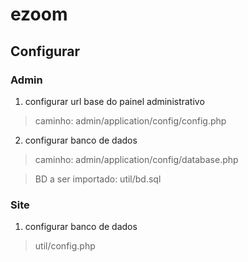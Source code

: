 # ezoom

## Configurar

### Admin

1. configurar url base do painel administrativo
> caminho: admin/application/config/config.php

2. configurar banco de dados 
> caminho: admin/application/config/database.php

> BD a ser importado: util/bd.sql

### Site

1. configurar banco de dados 
> util/config.php
